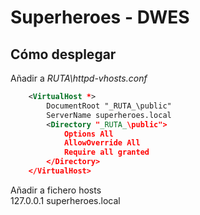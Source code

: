 # Superheroes - DWES

## Cómo desplegar  

Añadir a _RUTA\httpd-vhosts.conf_  
```xml
    <VirtualHost *>
        DocumentRoot "_RUTA_\public"
        ServerName superheroes.local
        <Directory "_RUTA_\public">
            Options All
            AllowOverride All
            Require all granted
        </Directory>
    </VirtualHost>
```
Añadir a fichero hosts  
127.0.0.1  superheroes.local